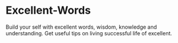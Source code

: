 # Excellent-Words
Build your self with excellent words, wisdom, knowledge and understanding. Get useful tips on living successful life of excellent.
